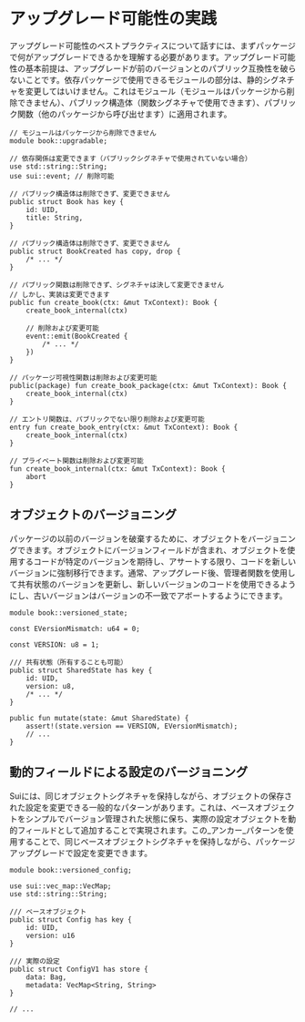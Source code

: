 # アップグレード可能性の実践

アップグレード可能性のベストプラクティスについて話すには、まずパッケージで何がアップグレードできるかを理解する必要があります。アップグレード可能性の基本前提は、アップグレードが前のバージョンとのパブリック互換性を破らないことです。依存パッケージで使用できるモジュールの部分は、静的シグネチャを変更してはいけません。これはモジュール（モジュールはパッケージから削除できません）、パブリック構造体（関数シグネチャで使用できます）、パブリック関数（他のパッケージから呼び出せます）に適用されます。

```move
// モジュールはパッケージから削除できません
module book::upgradable;

// 依存関係は変更できます（パブリックシグネチャで使用されていない場合）
use std::string::String;
use sui::event; // 削除可能

// パブリック構造体は削除できず、変更できません
public struct Book has key {
    id: UID,
    title: String,
}

// パブリック構造体は削除できず、変更できません
public struct BookCreated has copy, drop {
    /* ... */
}

// パブリック関数は削除できず、シグネチャは決して変更できません
// しかし、実装は変更できます
public fun create_book(ctx: &mut TxContext): Book {
    create_book_internal(ctx)

    // 削除および変更可能
    event::emit(BookCreated {
        /* ... */
    })
}

// パッケージ可視性関数は削除および変更可能
public(package) fun create_book_package(ctx: &mut TxContext): Book {
    create_book_internal(ctx)
}

// エントリ関数は、パブリックでない限り削除および変更可能
entry fun create_book_entry(ctx: &mut TxContext): Book {
    create_book_internal(ctx)
}

// プライベート関数は削除および変更可能
fun create_book_internal(ctx: &mut TxContext): Book {
    abort
}
```

<!--
## エントリとフレンド関数の使用

TODO: エントリとフレンド関数についてのセクションを追加
-->

## オブジェクトのバージョニング

<!-- この実践は、共有状態に基づく関数バージョンロック用です -->

パッケージの以前のバージョンを破棄するために、オブジェクトをバージョニングできます。オブジェクトにバージョンフィールドが含まれ、オブジェクトを使用するコードが特定のバージョンを期待し、アサートする限り、コードを新しいバージョンに強制移行できます。通常、アップグレード後、管理者関数を使用して共有状態のバージョンを更新し、新しいバージョンのコードを使用できるようにし、古いバージョンはバージョンの不一致でアボートするようにできます。

```move
module book::versioned_state;

const EVersionMismatch: u64 = 0;

const VERSION: u8 = 1;

/// 共有状態（所有することも可能）
public struct SharedState has key {
    id: UID,
    version: u8,
    /* ... */
}

public fun mutate(state: &mut SharedState) {
    assert!(state.version == VERSION, EVersionMismatch);
    // ...
}
```

## 動的フィールドによる設定のバージョニング

<!-- この実践は、オブジェクトの内容/構造のバージョニング用です -->

Suiには、同じオブジェクトシグネチャを保持しながら、オブジェクトの保存された設定を変更できる一般的なパターンがあります。これは、ベースオブジェクトをシンプルでバージョン管理された状態に保ち、実際の設定オブジェクトを動的フィールドとして追加することで実現されます。この_アンカー_パターンを使用することで、同じベースオブジェクトシグネチャを保持しながら、パッケージアップグレードで設定を変更できます。

```move
module book::versioned_config;

use sui::vec_map::VecMap;
use std::string::String;

/// ベースオブジェクト
public struct Config has key {
    id: UID,
    version: u16
}

/// 実際の設定
public struct ConfigV1 has store {
    data: Bag,
    metadata: VecMap<String, String>
}

// ...
```

<!-- ## モジュラーアーキテクチャ -->

<!-- TODO: モジュラーアーキテクチャの2つのパターンを追加：オブジェクト能力（SuiFrens）とウィットネスレジストリ（SuiNS） -->